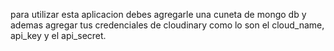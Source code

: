 para utilizar esta aplicacion debes agregarle una cuneta de mongo db y ademas agregar tus credenciales de cloudinary
como lo son el cloud_name, api_key y el api_secret.

